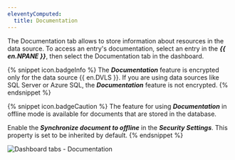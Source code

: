 ```yaml
---
eleventyComputed:
  title: Documentation
---
```

The Documentation tab allows to store information about resources in the data source. To access an entry's documentation, select an entry in the ***{{ en.NPANE }}***, then select the Documentation tab in the dashboard.

{% snippet icon.badgeInfo %}
The ***Documentation*** feature is encrypted only for the data source {{ en.DVLS }}. If you are using data sources like SQL Server or Azure SQL, the ***Documentation*** feature is not encrypted.
{% endsnippet %}

{% snippet icon.badgeCaution %}
The feature for using ***Documentation*** in offline mode is available for documents that are stored in the database.

Enable the ***Synchronize document to offline*** in the ***Security Settings***. This property is set to be inherited by default.
{% endsnippet %}

![Dashboard tabs - Documentation](https://cdnweb.devolutions.net/docs/en/rdm/mac/clip6059.png)

